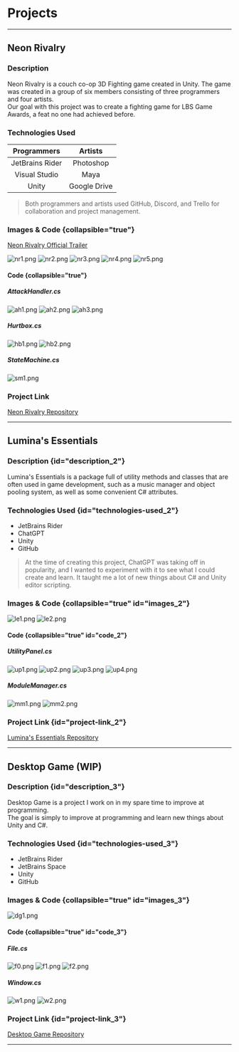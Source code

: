 # Projects

---

## Neon Rivalry

### Description

Neon Rivalry is a couch co-op 3D Fighting game created in Unity.
The game was created in a group of six members consisting of three programmers and four artists.  
Our goal with this project was to create a fighting game for LBS Game Awards, a feat no one had achieved before.

### Technologies Used

|   Programmers   |   Artists    |
|:---------------:|:------------:|
| JetBrains Rider |  Photoshop   |
|  Visual Studio  |     Maya     |
|      Unity      | Google Drive |

> Both programmers and artists used GitHub, Discord, and Trello for collaboration and project management.

### Images & Code {collapsible="true"}

[Neon Rivalry Official Trailer](https://www.youtube.com/watch?v=UevxVm1XZMU)

![nr1.png](../../images/nr1.png)
![nr2.png](../../images/nr2.png)
![nr3.png](../../images/nr3.png)
![nr4.png](../../images/nr4.png)
![nr5.png](../../images/nr5.png)

#### Code {collapsible="true"}
##### AttackHandler.cs
![ah1.png](../../images/ah1.png)
![ah2.png](../../images/ah2.png)
![ah3.png](../../images/ah3.png)

##### Hurtbox.cs
![hb1.png](../../images/hb1.png)
![hb2.png](../../images/hb2.png)

##### StateMachine.cs
![sm1.png](../../images/sm1.png)

### Project Link

[Neon Rivalry Repository](https://github.com/ltsLumina/NeonRivalry)

---

## Lumina's Essentials

### Description {id="description_2"}

Lumina's Essentials is a package full of utility methods and classes that are often used in game development, such as a music manager and object pooling system, as well as some convenient C# attributes.

### Technologies Used {id="technologies-used_2"}

- JetBrains Rider
- ChatGPT 
- Unity
- GitHub

> At the time of creating this project, ChatGPT was taking off in popularity, and I wanted to experiment with it to see what I could create and learn.
> It taught me a lot of new things about C# and Unity editor scripting.

### Images & Code {collapsible="true" id="images_2"}
![le1.png](../../images/le1.png)
![le2.png](../../images/le2.png)

#### Code {collapsible="true" id="code_2"}
##### UtilityPanel.cs
![up1.png](../../images/up1.png)
![up2.png](../../images/up2.png)
![up3.png](../../images/up3.png)
![up4.png](../../images/up4.png)

##### ModuleManager.cs
![mm1.png](../../images/mm1.png)
![mm2.png](../../images/mm2.png)

### Project Link {id="project-link_2"}

[Lumina's Essentials Repository](https://github.com/ltsLumina/Lumina-Essentials)

---

## Desktop Game (WIP)

### Description {id="description_3"}

Desktop Game is a project I work on in my spare time to improve at programming.  
The goal is simply to improve at programming and learn new things about Unity and C#.

### Technologies Used {id="technologies-used_3"}

- JetBrains Rider
- JetBrains Space
- Unity 
- GitHub

### Images & Code {collapsible="true" id="images_3"}
![dg1.png](../../images/dg1.png)

#### Code {collapsible="true" id="code_3"}
##### File.cs
![f0.png](../../images/f0.png)
![f1.png](../../images/f1.png)
![f2.png](../../images/f2.png)

##### Window.cs
![w1.png](../../images/w1.png)
![w2.png](../../images/w2.png)

### Project Link {id="project-link_3"}

[Desktop Game Repository](https://github.com/ltsLumina/DesktopGame)

---